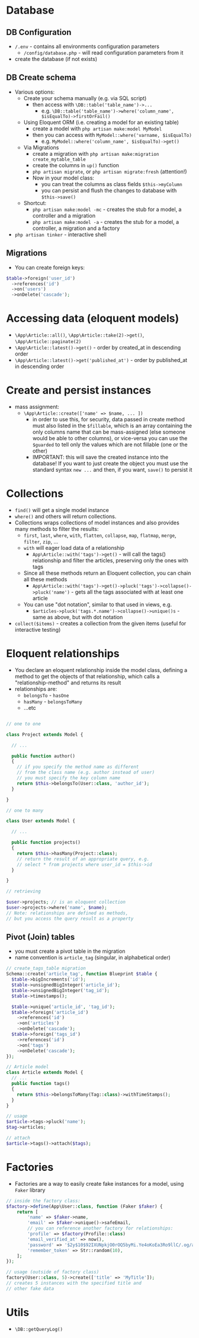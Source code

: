 # Database

## DB Configuration

* `/.env` - contains all environments configuration parameters
  * `/config/database.php` - will read configuration parameters from it
* create the database (if not exists)

## DB Create schema

* Various options:
  * Create your schema manually (e.g. via SQL script)
    * then access with `\DB::table('table_name')->...`
      * e.g. `\DB::table('table_name')->where('column_name', $isEqualTo)->firstOrFail()`
  * Using Eloquent ORM (i.e. creating a model for an existing table)
    * create a model with `php artisan make:model MyModel`
    * then you can access with `MyModel::where('varname, $isEqualTo)`
      * e.g. `MyModel::where('column_name', $isEqualTo)->get()`
  * Via Migrations
    * create a migration with `php artisan make:migration create_mytable_table`
    * create the columns in `up()` function
    * `php artisan migrate`, or `php artisan migrate:fresh` (attention!)
    * Now in your model class:
      * you can treat the columns as class fields `$this->myColumn`
      * you can persist and flush the changes to database with `$this->save()`
  * Shortcut:
    * `php artisan make:model -mc` - creates the stub for a model, a controller and a migration
    * `php artisan make:model -a` - creates the stub for a model, a controller, a migration and a factory
* `php artisan tinker` - interactive shell

## Migrations

* You can create foreign keys:

```php
$table->foreign('user_id')
  ->references('id')
  ->on('users')
  ->onDelete('cascade');
```

# Accessing data (eloquent models)

* `\App\Article::all()`, `\App\Article::take(2)->get()`, `\App\Article::paginate(2)`
* `\App\Article::latest()->get()` - order by created_at in descending order
* `\App\Article::latest()->get('published_at')` - order by published_at in descending order

# Create and persist instances

* mass assignment:
  * `\App\Article::create(['name' => $name, ... ])`
    * in order to use this, for security, data passed in create method must also listed in the `$fillable`, which is an array containing the only columns name that can be mass-assigned (else someone would be able to other columns), or vice-versa you can use the `$guarded` to tell only the values which are not fillable (one or the other)
    * IMPORTANT: this will save the created instance into the database! If you want to just create the object you must use the standard syntax `new ...` and then, if you want, `save()` to persist it

# Collections

* `find()` will get a single model instance
* `where()` and others will return collections.
* Collections wraps collections of model instances and also provides many methods to filter the results:
  * `first`, `last`, `where`, `with`, `flatten`, `collapse`, `map`, `flatmap`, `merge`, `filter`, `zip`, ...
  * `with` will eager load data of a relationship
    * `App\Article::with('tags')->get()` - will call the tags() relationship and filter the articles, preserving only the ones with tags
  * Since all these methods return an Eloquent collection, you can chain all these methods
    * `App\Article::with('tags')->get()->pluck('tags')->collapse()->pluck('name')` - gets all the tags associated with at least one article
  * You can use "dot notation", similar to that used in views, e.g.
    * `$articles->pluck('tags.*.name')->collapse()->unique()s` - same as above, but with dot notation
* `collect($items)` - creates a collection from the given items (useful for interactive testing)

# Eloquent relationships

* You declare an eloquent relationship inside the model class, defining a method to get the objects of that relationship, which calls a "relationship-method" and returns its result
* relationships are:
  * `belongsTo` - `hasOne`
  * `hasMany` - `belongsToMany`
  * ...etc

```php 

// one to one

class Project extends Model {

  // ...

  public function author() 
  {
    // if you specify the method name as different
    // from the class name (e.g. author instead of user)
    // you must specify the key column name
    return $this->belongsTo(User::class, 'author_id');
  }

}

// one to many

class User extends Model {

  // ...

  public function projects() 
  {
    return $this->hasMany(Project::class);
    // return the result of an appropriate query, e.g.
    // select * from projects where user_id = $this->id
  }

}

// retrieving

$user->projects; // is an eloquent collection
$user->projects->where('name', $name);
// Note: relationships are defined as methods,
// but you access the query result as a property
```

## Pivot (Join) tables

* you must create a pivot table in the migration
* name convention is `article_tag` (singular, in alphabetical order)

```php
// create_tags_table migration
Schema::create('article_tag', function Blueprint $table {
  $table->bigIncrements('id');
  $table->unsignedBigInteger('article_id');
  $table->unsignedBigInteger('tag_id');
  $table->timestamps();

  $table->unique('article_id', 'tag_id');
  $table->foreign('article_id')
    ->references('id')
    ->on('articles')
    ->onDelete('cascade');
  $table->foreign('tags_id')
    ->references('id')
    ->on('tags')
    ->onDelete('cascade');
});

// Article model
class Article extends Model {
  // ...
  public function tags()
  {
    return $this->belongsToMany(Tag::class)->withTimeStamps();
  }
}

// usage
$article->tags->pluck('name');
$tag->articles;

// attach
$article->tags()->attach($tags);
```

# Factories

* Factories are a way to easily create fake instances for a model, using `Faker` library

```php
// inside the factory class:
$factory->define(App\User::class, function (Faker $faker) {
    return [
        'name' => $faker->name,
        'email' => $faker->unique()->safeEmail,
        // you can reference another factory for relationships:
        'profile' => $factory(Profile::class)
        'email_verified_at' => now(),
        'password' => '$2y$10$92IXUNpkjO0rOQ5byMi.Ye4oKoEa3Ro9llC/.og/at2.uheWG/igi', // password
        'remember_token' => Str::random(10),
    ];
});

// usage (outside of factory class)
factory(User::class, 5)->create(['title' => 'MyTitle']);
// creates 5 instances with the specified title and
// other fake data
```

# Utils

* `\DB::getQueryLog()`